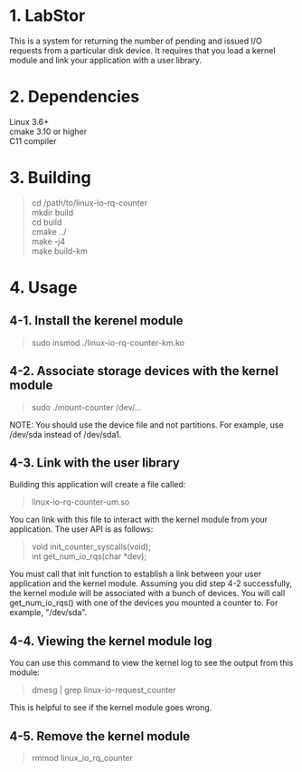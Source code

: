 
# 1. LabStor

This is a system for returning the number of pending and issued I/O
requests from a particular disk device. It requires that you load a
kernel module and link your application with a user library.

# 2. Dependencies

Linux 3.6+  
cmake 3.10 or higher  
C11 compiler  

# 3. Building

> cd /path/to/linux-io-rq-counter  
> mkdir build  
> cd build  
> cmake ../  
> make -j4  
> make build-km  

# 4. Usage

## 4-1. Install the kerenel module

> sudo insmod ./linux-io-rq-counter-km.ko

## 4-2. Associate storage devices with the kernel module

> sudo ./mount-counter /dev/...  

NOTE: You should use the device file and not partitions. For
example, use /dev/sda instead of /dev/sda1.  

## 4-3. Link with the user library

Building this application will create a file called:

> linux-io-rq-counter-um.so  

You can link with this file to interact with the kernel module from
your application. The user API is as follows:

> void init_counter_syscalls(void);  
> int get_num_io_rqs(char *dev);  

You must call that init function to establish a link between your user
application and the kernel module. Assuming you did step 4-2 successfully,
the kernel module will be associated with a bunch of devices. You will
call get_num_io_rqs() with one of the devices you mounted a counter to.
For example, "/dev/sda".

## 4-4. Viewing the kernel module log

You can use this command to view the kernel log to see the output from
this module:  

> dmesg | grep linux-io-request_counter  

This is helpful to see if the kernel module goes wrong.

## 4-5. Remove the kernel module

> rmmod linux_io_rq_counter  



